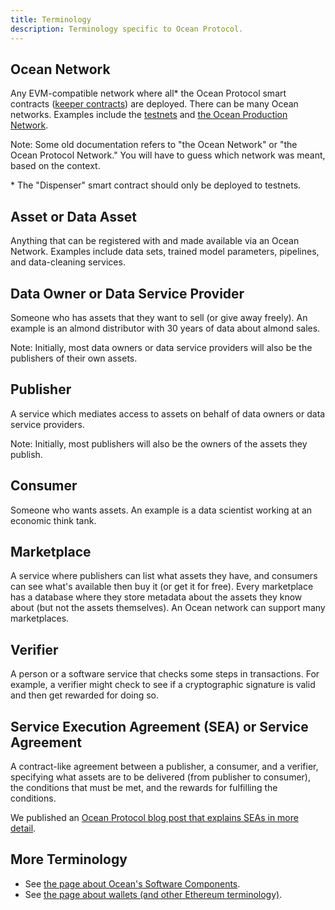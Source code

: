 ```yaml
---
title: Terminology
description: Terminology specific to Ocean Protocol.
---
```


## Ocean Network

Any EVM-compatible network where all<super>*</super> the Ocean Protocol smart contracts ([keeper contracts](https://github.com/oceanprotocol/keeper-contracts)) are deployed. There can be many Ocean networks. Examples include the [testnets](/concepts/testnets/) and [the Ocean Production Network](/concepts/production-network/).

Note: Some old documentation refers to "the Ocean Network" or "the Ocean Protocol Network." You will have to guess which network was meant, based on the context.

\* The "Dispenser" smart contract should only be deployed to testnets.

## Asset or Data Asset

Anything that can be registered with and made available via an Ocean Network. Examples include data sets, trained model parameters, pipelines, and data-cleaning services.

## Data Owner or Data Service Provider

Someone who has assets that they want to sell (or give away freely). An example is an almond distributor with 30 years of data about almond sales.

Note: Initially, most data owners or data service providers will also be the publishers of their own assets.

## Publisher

A service which mediates access to assets on behalf of data owners or data service providers.

Note: Initially, most publishers will also be the owners of the assets they publish.

## Consumer

Someone who wants assets. An example is a data scientist working at an economic think tank.

## Marketplace

A service where publishers can list what assets they have, and consumers can see what's available then buy it (or get it for free). Every marketplace has a database where they store metadata about the assets they know about (but not the assets themselves). An Ocean network can support many marketplaces.

## Verifier

A person or a software service that checks some steps in transactions. For example, a verifier might check to see if a cryptographic signature is valid and then get rewarded for doing so.

## Service Execution Agreement (SEA) or Service Agreement

A contract-like agreement between a publisher, a consumer, and a verifier, specifying what assets are to be delivered (from publisher to consumer), the conditions that must be met, and the rewards for fulfilling the conditions.

We published an [Ocean Protocol blog post that explains SEAs in more detail](https://blog.oceanprotocol.com/exploring-the-sea-service-execution-agreements-65f7523d85e2).

## More Terminology

- See [the page about Ocean's Software Components](/concepts/components/).
- See [the page about wallets (and other Ethereum terminology)](/concepts/wallets/).
